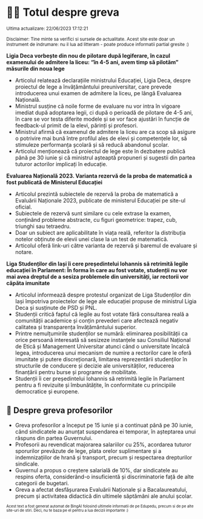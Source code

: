 # 👩‍🏫 Totul despre greva
<sub>Ultima actualizare: 22/06/2023 17:12:21</sub>

<sub>Disclaimer: Tine minte sa verifici si sursele de actualitate. Acest site este doar un instrument de indrumare: nu il lua ad litteram - poate produce informatii partial gresite :)</sub>

**Ligia Deca vorbește din nou de pilotare după legiferare, în cazul examenului de admitere la liceu: “în 4-5 ani, avem timp să pilotăm” măsurile din noua lege**

- Articolul relatează declarațiile ministrului Educației, Ligia Deca, despre proiectul de lege a învățământului preuniversitar, care prevede introducerea unui examen de admitere la liceu, pe lângă Evaluarea Națională.
- Ministrul susține că noile forme de evaluare nu vor intra în vigoare imediat după adoptarea legii, ci după o perioadă de pilotare de 4-5 ani, în care se vor testa diferite modele și se vor face ajustări în funcție de feedback-ul primit de la elevi, părinți și profesori.
- Ministrul afirmă că examenul de admitere la liceu are ca scop să asigure o potrivire mai bună între profilul ales de elevi și competențele lor, să stimuleze performanța școlară și să reducă abandonul școlar.
- Articolul menționează că proiectul de lege este în dezbatere publică până pe 30 iunie și că ministrul așteaptă propuneri și sugestii din partea tuturor actorilor implicați în educație.

**Evaluarea Națională 2023. Varianta rezervă de la proba de matematică a fost publicată de Ministerul Educației**

- Articolul prezintă subiectele de rezervă la proba de matematică a Evaluării Naționale 2023, publicate de ministerul Educației pe site-ul oficial.
- Subiectele de rezervă sunt similare cu cele extrase la examen, conținând probleme abstracte, cu figuri geometrice: trapez, cub, triunghi sau tetraedru.
- Doar un subiect are aplicabilitate în viața reală, referitor la distribuția notelor obținute de elevii unei clase la un test de matematică.
- Articolul oferă link-uri către varianta de rezervă și baremul de evaluare și notare.

**Liga Studenților din Iași îi cere președintelui Iohannis să retrimită legile educației în Parlament: În forma în care au fost votate, studenții nu vor mai avea dreptul de a sesiza problemele din universități, iar rectorii vor căpăta imunitate**

- Articolul informează despre protestul organizat de Liga Studenților din Iași împotriva proiectelor de lege ale educației propuse de ministrul Ligia Deca și susținute de PSD și PNL.
- Studenții critică faptul că legile au fost votate fără consultarea reală a comunității academice și conțin prevederi care afectează negativ calitatea și transparența învățământului superior.
- Printre nemulțumirile studenților se numără: eliminarea posibilității ca orice persoană interesată să sesizeze instanțele sau Consiliul Național de Etică și Management Universitar atunci când o universitate încalcă legea, introducerea unui mecanism de numire a rectorilor care le oferă imunitate și putere discreționară, limitarea reprezentării studenților în structurile de conducere și decizie ale universităților, reducerea finanțării pentru burse și programe de mobilitate.
- Studenții îi cer președintelui Iohannis să retrimită legile în Parlament pentru a fi revizuite și îmbunătățite, în conformitate cu principiile democratice și europene.

## 🏫 Despre greva profesorilor

- Greva profesorilor a început pe 15 iunie și a continuat până pe 30 iunie, când sindicatele au anunțat suspendarea ei temporar, în așteptarea unui răspuns din partea Guvernului.
- Profesorii au revendicat majorarea salariilor cu 25%, acordarea tuturor sporurilor prevăzute de lege, plata orelor suplimentare și a indemnizațiilor de hrană și transport, precum și respectarea drepturilor sindicale.
- Guvernul a propus o creștere salarială de 10%, dar sindicatele au respins oferta, considerând-o insuficientă și discriminatorie față de alte categorii de bugetari.
- Greva a afectat desfășurarea Evaluării Naționale și a Bacalaureatului, precum și activitatea didactică din ultimele săptămâni ale anului școlar.


<sub><sub>Acest text a fost generat automat de BingAI folosind ultimele informatii de pe Edupedu, precum si de pe alte site-uri de stiri. Deci, nu te baza pe el pentru a lua decizii importante :)</sub></sub>